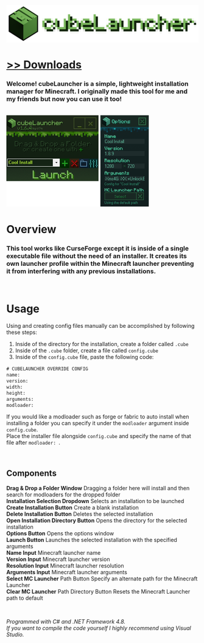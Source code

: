 <img src="assets/images/readmebanner.png">

# [>> Downloads](https://github.com/o7q/cubeLauncher/releases)
### Welcome! cubeLauncher is a simple, lightweight installation manager for Minecraft. I originally made this tool for me and my friends but now you can use it too!

<br>

<img src="assets/images/program.png"/>

<br>

# Overview
### This tool works like CurseForge except it is inside of a single executable file without the need of an installer. It creates its own launcher profile within the Minecraft launcher preventing it from interfering with any previous installations.

<br>

# Usage
Using and creating config files manually can be accomplished by following these steps:
1. Inside of the directory for the installation, create a folder called `.cube`
2. Inside of the `.cube` folder, create a file called `config.cube`
3. Inside of the `config.cube` file, paste the following code:
```
# CUBELAUNCHER OVERRIDE CONFIG
name: 
version: 
width: 
height: 
arguments: 
modloader: 
```

If you would like a modloader such as forge or fabric to auto install when installing a folder you can specify it under the `modloader` argument inside `config.cube`. \
Place the installer file alongside `config.cube` and specify the name of that file after `modloader: `.

<br>

## <b>Components</b>
<b>Drag & Drop a Folder Window</b> Dragging a folder here will install and then search for modloaders for the dropped folder \
<b>Installation Selection Dropdown</b> Selects an installation to be launched \
<b>Create Installation Button</b> Create a blank installation \
<b>Delete Installation Button</b> Deletes the selected installation \
<b>Open Installation Directory Button</b> Opens the directory for the selected installation \
<b>Options Button</b> Opens the options window \
<b>Launch Button</b> Launches the selected installation with the specified arguments \
<b>Name Input</b> Minecraft launcher name \
<b>Version Input</b> Minecraft launcher version \
<b>Resolution Input</b> Minecraft launcher resolution \
<b>Arguments Input</b> Minecraft launcher arguments \
<b>Select MC Launcher</b> Path Button Specify an alternate path for the Minecraft Launcher \
<b>Clear MC Launcher</b> Path Directory Button Resets the Minecraft Launcher path to default

<br>

<i>Programmed with C# and .NET Framework 4.8.</i> \
<i>If you want to compile the code yourself I highly recommend using Visual Studio.</i>